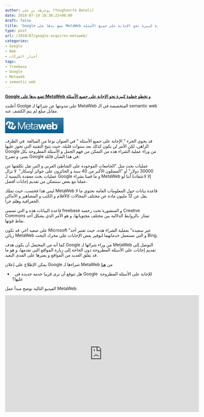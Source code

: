 ```yaml
---
author: يوغرطة بن علي (Youghourta Benali)
date: 2010-07-19 18:30:23+00:00
draft: false
title: 'Google تضع يدها على MetaWeb و تخطو خطوة كبيرة نحو الإجابة على جميع الأسئلة  '
type: post
url: /2010/07/google-acquires-metaweb/
categories:
- Google
- Web
- أخبار الشركات
tags:
- freebase
- Google
- Metaweb
- semantic web
---
```


**[Google تضع يدها على MetaWeb و تخطو خطوة كبيرة نحو الإجابة على جميع الأسئلة]( https://www.it-scoop.com/2010/07/google-acquires-metaweb)**




أعلنت Goolge على مدونتها عن شرائها لـ MetaWeb المتخصصة في الـ semantic web مقابل مبلغ لم يتم الكشف عنه.




[![](metaWeb-logo.png)
]( https://www.it-scoop.com/2010/07/google-acquires-metaweb)


قد يحوي الجزء " الإجابة على جميع الأسئلة " في العنوان نوعا من المبالغة  في الظرف الراهن، لكن الأمر لن يكون كذلك بعد سنوات قليلة، حيث تتيح التقنية التي تحوز عليها Google من وراء عملية الشراء هذه من التمكن من فهم الجمل و الأسئلة المطروحة بكل يسر، و تصرح Google في هذا الشأن قائلة:

عمليات بحث مثل "الجامعات الموجودة على الشاطئ الغربي و التي تقل تكلفتها عن 30000 دولار" أو "الممثلون الأكبر من 40 سنة و الحائزون على جوائز أوسكار"  لا تزال عمليات بحث معقدة بالنسبة لـ Google و ما قمنا بشراء MetaWeb إلا لاعتقادنا أننا لو عملنا مع بعض سنتمكن من تقديم إجابات أفضل.

ليس هذا فحسب، حيث تملك MetaWeb قاعدة بيانات حول المعلومات العامة تحتوي ما لا يقل عن 12 مليون مادة عن مختلف المجالات كالأفلام و الكتب و المشاهير و الأماكن الجغرافية وهلم جرا.

قاعدة البيانات هذه و التي تسمى freebase و المنشورة تحت رخصة Creative Commons تمتاز  بالروابط الدلالية بين مختلف محتوياتها، و هو الأمر الذي يشكل أحد نقاط قوتها.

على صعيد آخر، قد تكون Microsoft "غير سعيدة" بعملية الشراء هذه، حيث تعتبر أحد زبائن MetaWeb و التي تستعمل خدماتهما لتوفير بعض الإجابات على محرك البحث Bing.

كما أنه من المحتمل أن يكون هدف Google من وراء شرائها لـ MetaWeb التوصل إلى تقديم إجابات على الأسئلة المطروحة دون الحاجة إلى زيارة المواقع التي تقدمها، و هو ما قد يقلق العديد من المواقع و يضرها على المدى البعيد.

يمكن الإطلاع على إعلان Google شراءها لـ MetaWeb من [هنا](http://googleblog.blogspot.com/2010/07/deeper-understanding-with-metaweb.html)

-   هل تتوقع أن نرى قريبا خدمة جديدة في Google للإجابة على الأسئلة المطروحة  عليها؟

الفيديو التالية توضح مبدأ عمل MetaWeb:


<object width="640" height="385"><embed src="http://www.youtube.com/v/TJfrNo3Z-DU&hl=fr_FR&fs=1" allowscriptaccess="always" height="385" width="640" allowfullscreen="true" type="application/x-shockwave-flash"></embed></object>
